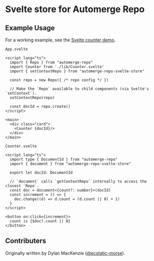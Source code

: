 # Svelte store for Automerge Repo

## Example Usage

For a working example, see the [Svelte counter demo](../automerge-repo-demo-counter-svelte/).

`App.svelte`

```svelte
<script lang="ts">
  import { Repo } from "automerge-repo"
  import Counter from './lib/Counter.svelte'
  import { setContextRepo } from "automerge-repo-svelte-store"

  const repo = new Repo({ /* repo config */ })

  // Make the `Repo` available to child components (via Svelte's `setContext`).
  setContextRepo(repo)

  const docId = repo.create()
</script>

<main>
  <div class="card">
    <Counter {docId}/>
  </div>
</main>
```

`Counter.svelte`

```svelte
<script lang="ts">
  import type { DocumentId } from "automerge-repo"
  import { document } from "automerge-repo-svelte-store"

  export let docId: DocumentId

  // `document` calls `getContextRepo` internally to access the closest `Repo`.
  const doc = document<{count?: number}>(docId)
  const increment = () => {
    doc.change((d) => d.count = (d.count || 0) + 1)
  }
</script>

<button on:click={increment}>
  count is {$doc?.count || 0}
</button>
```

## Contributers
Originally written by Dylan MacKenzie ([@ecstatic-morse](https://github.com/ecstatic-morse)).
